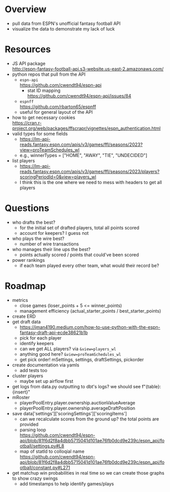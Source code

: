 # Overview
* pull data from ESPN's unofficial fantasy football API
* visualize the data to demonstrate my lack of luck

# Resources
* JS API package<br>http://espn-fantasy-football-api.s3-website.us-east-2.amazonaws.com/
* python repos that pull from the API
    * `espn-api`<br>https://github.com/cwendt94/espn-api
        * stat ID mapping<br>https://github.com/cwendt94/espn-api/issues/84
    * `espnff`<br>https://github.com/rbarton65/espnff
    * useful for general layout of the API
* how to get necessary cookies<br>https://cran.r-project.org/web/packages/ffscrapr/vignettes/espn_authentication.html
* valid types for some fields
    * https://lm-api-reads.fantasy.espn.com/apis/v3/games/ffl/seasons/2023?view=proTeamSchedules_wl
    * e.g., winnerTypes = ["HOME", "AWAY", "TIE", "UNDECIDED"]
* list players
    * https://lm-api-reads.fantasy.espn.com/apis/v3/games/ffl/seasons/2023/players?scoringPeriodId=0&view=players_wl
    * I think this is the one where we need to mess with headers to get all players

# Questions
* who drafts the best?
    * for the initial set of drafted players, total all points scored
    * account for keepers? I guess not
* who plays the wire best?
    * number of wire transactions
* who manages their line ups the best?
    * points actually scored / points that could've been scored
* power rankings
    * if each team played every other team, what would their record be?

# Roadmap
* metrics
    * close games (loser_points + 5 <= winner_points)
    * management efficiency (actual_starter_points / best_starter_points)
* create ERD
* get draft data
    * https://jman4190.medium.com/how-to-use-python-with-the-espn-fantasy-draft-api-ecde38621b1b
    * pick for each player
    * identify keepers
    * can we get ALL players? via `&view=players_wl`
    * anything good here? `&view=proTeamSchedules_wl`
    * get pick order! mSettings, settings, draftSettings, pickorder
* create documentation via yamls
    * add tests too
* cluster players
    * maybe set up airflow first
* get logs from data.py outputting to dbt's logs? we should see f"{table}: {insert}"
* mRoster
    * playerPoolEntry.player.ownership.auctionValueAverage
    * playerPoolEntry.player.ownership.averageDraftPosition
* save data['settings']['scoringSettings']['scoringItems']
    * can we recalculate scores from the ground up? the total points are provided
    * parsing loop<br>https://github.com/cwendt94/espn-api/blob/81f6d2f8a4dbb5715041d101ae76fb0dcd9e239c/espn_api/football/settings.py#L8
    * map of statId to colloqial name<br>https://github.com/cwendt94/espn-api/blob/81f6d2f8a4dbb5715041d101ae76fb0dcd9e239c/espn_api/football/constant.py#L271
* get matchup win probabilities in real time so we can create those graphs to show crazy swings
    * add timestamps to help identify games/plays